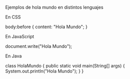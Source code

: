 Ejemplos de hola mundo en distintos lenguajes

En CSS

body:before {
    content: "Hola Mundo";
}

En JavaScript

document.write("Hola Mundo");

En Java

class HolaMundo
{
    public static void main(String[] args)
    {
        System.out.println("Hola Mundo");
    }
}
